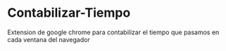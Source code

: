 # Contabilizar-Tiempo
 Extension de google chrome para contabilizar el tiempo que pasamos en cada ventana del navegador
